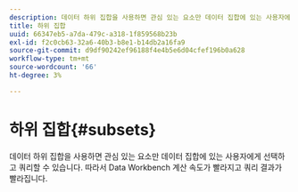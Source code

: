 ```yaml
---
description: 데이터 하위 집합을 사용하면 관심 있는 요소만 데이터 집합에 있는 사용자에게 선택하고 쿼리할 수 있습니다. 따라서 Data Workbench 계산 속도가 빨라지고 쿼리 결과가 빨라집니다.
title: 하위 집합
uuid: 66347eb5-a7da-479c-a318-1f859568b23b
exl-id: f2c0cb63-32a6-40b3-b8e1-b14db2a16fa9
source-git-commit: d9df90242ef96188f4e4b5e6d04cfef196b0a628
workflow-type: tm+mt
source-wordcount: '66'
ht-degree: 3%

---
```


# 하위 집합{#subsets}

데이터 하위 집합을 사용하면 관심 있는 요소만 데이터 집합에 있는 사용자에게 선택하고 쿼리할 수 있습니다. 따라서 Data Workbench 계산 속도가 빨라지고 쿼리 결과가 빨라집니다.
